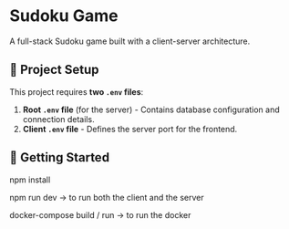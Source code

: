 # Sudoku Game

A full-stack Sudoku game built with a client-server architecture.

## 📂 Project Setup

This project requires **two `.env` files**:
1. **Root `.env` file** (for the server) - Contains database configuration and connection details.
2. **Client `.env` file** - Defines the server port for the frontend.

## 🚀 Getting Started

  npm install
  
  npm run dev -> to run both the client and the server
  
  docker-compose build / run -> to run the docker

